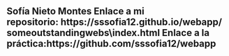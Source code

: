 <h2>Sofía Nieto Montes
Enlace a mi repositorio: https://sssofia12.github.io/webapp/someoutstandingwebs\index.html
Enlace a la práctica:https://github.com/sssofia12/webapp
